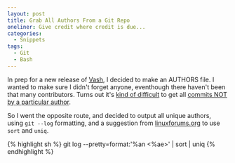 ```yaml
---
layout: post
title: Grab All Authors From a Git Repo 
oneliner: Give credit where credit is due...
categories:
  - Snippets 
tags:
  - Git
  - Bash
---
```


In prep for a new release of [Vash][], I decided to make an AUTHORS file. I wanted to make sure I didn't forget anyone, eventhough there haven't been that many contributors. Turns out it's [kind of difficult][] to get all [commits NOT by a particular author][].

So I went the opposite route, and decided to output all unique authors, using `git --log` formatting, and a suggestion from [linuxforums.org][] to use `sort` and `uniq`.

{% highlight sh %}
git log --pretty=format:'%an <%ae>' | sort | uniq
{% endhighlight %}

[Vash]: https://github.com/kirbysayshi/vash
[kind of difficult]: http://stackoverflow.com/a/4262780/169491
[commits NOT by a particular author]: http://stackoverflow.com/a/4262780/169491
[linuxforums.org]: http://www.linuxforums.org/forum/newbie/70975-how-print-unique-lines-file.html#post370515
